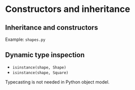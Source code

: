 # Constructors and inheritance

## Inheritance and constructors

Example: `shapes.py`

## Dynamic type inspection

  * `isinstance(shape, Shape)`
  * `isinstance(shape, Square)`

Typecasting is not needed in Python object model.
